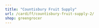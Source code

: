 ```yaml
---
title: "Countisbury Fruit Supply"
url: /cardiff/countisbury-fruit-supply-2/
shop: greengrocer
---
```

